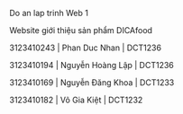 Do an lap trinh Web 1

Website giới thiệu sản phẩm DICAfood

3123410243 | Phan Duc Nhan | DCT1236

3123410194 | Nguyễn Hoàng Lập	| DCT1236

3123410169 | Nguyễn Đăng Khoa	| DCT1233

3123410182 | Võ Gia Kiệt | DCT1232
